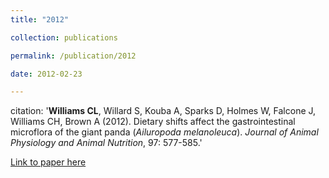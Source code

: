 ```yaml
---
title: "2012"

collection: publications

permalink: /publication/2012

date: 2012-02-23

---
```

citation: '<b>Williams CL</b>, Willard S, Kouba A, Sparks D, Holmes W, Falcone J, Williams CH, Brown A (2012). Dietary shifts affect the gastrointestinal microflora of the giant panda (<i>Ailuropoda melanoleuca</i>). <i>Journal of Animal Physiology and Animal Nutrition</i>, 97: 577-585.'

[Link to paper here](https://doi.org/10.1111/j.1439-0396.2012.01299.x)
